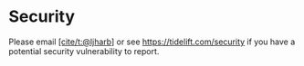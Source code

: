 # Security

Please email [\[cite/t:@ljharb](https://github.com/ljharb)\] or see
<https://tidelift.com/security> if you have a potential security
vulnerability to report.
